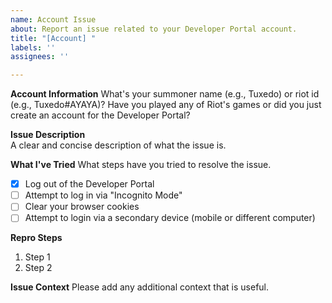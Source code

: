 ```yaml
---
name: Account Issue
about: Report an issue related to your Developer Portal account.
title: "[Account] "
labels: ''
assignees: ''

---
```


**Account Information**
What's your summoner name (e.g., Tuxedo) or riot id (e.g., Tuxedo#AYAYA)?
Have you played any of Riot's games or did you just create an account for the Developer Portal?

**Issue Description**  
A clear and concise description of what the issue is.

**What I've Tried**
What steps have you tried to resolve the issue.

- [x] Log out of the Developer Portal
- [ ] Attempt to log in via "Incognito Mode"
- [ ] Clear your browser cookies
- [ ] Attempt to login via a secondary device (mobile or different computer)

**Repro Steps**
<!-- Step by step, what do you need to do to cause the bug? Note that GitHub will automagically number each step if you prefix the line with "1. " -->
1. Step 1
1. Step 2

**Issue Context**
Please add any additional context that is useful.
